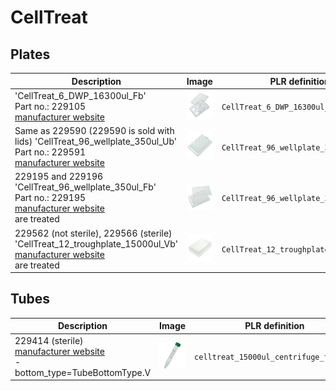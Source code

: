 # CellTreat

## Plates

| Description | Image | PLR definition |
|-|-|-|
| 'CellTreat_6_DWP_16300ul_Fb'<br>Part no.: 229105<br>[manufacturer website](https://www.celltreat.com/product/229105/) | ![](img/celltreat/CellTreat_6_DWP_16300ul_Fb.jpg) | `CellTreat_6_DWP_16300ul_Fb` |
| Same as 229590 (229590 is sold with lids) 'CellTreat_96_wellplate_350ul_Ub'<br>Part no.: 229591<br>[manufacturer website](https://www.celltreat.com/product/229591/) | ![](img/celltreat/CellTreat_96_wellplate_350ul_Ub.jpg) | `CellTreat_96_wellplate_350ul_Ub`  |
| 229195 and 229196 'CellTreat_96_wellplate_350ul_Fb'<br>Part no.: 229195<br>[manufacturer website](https://www.celltreat.com/product/229195/) <br>  are treated | ![](img/celltreat/CellTreat_96_wellplate_350ul_Fb.jpg) | `CellTreat_96_wellplate_350ul_Fb`  |
| 229562 (not sterile), 229566 (sterile) 'CellTreat_12_troughplate_15000ul_Vb'<br>[manufacturer website](https://www.celltreat.com/product/229562) <br>  are treated | ![](img/celltreat/CellTreat_12_troughplate_15000ul_Vb.jpg) | `CellTreat_12_troughplate_15000ul_Vb`  |


## Tubes

| Description               | Image              | PLR definition |
|--------------------|--------------------|--------------------|
| 229414 (sterile) <br>[manufacturer website](https://www.celltreat.com/product/229414/) <br>- bottom_type=TubeBottomType.V | ![](img/celltreat/celltreat_15000ul_centrifuge_tube_Vb.webp) | `celltreat_15000ul_centrifuge_tube_Vb` |
